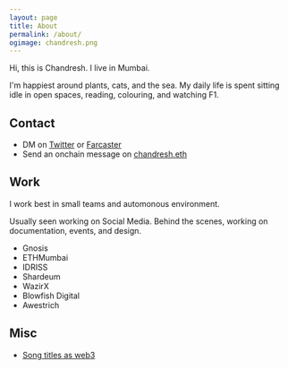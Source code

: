 ```yaml
---
layout: page
title: About
permalink: /about/
ogimage: chandresh.png
---
```


Hi, this is Chandresh. I live in Mumbai.

I'm happiest around plants, cats, and the sea. My daily life is spent sitting idle in open spaces, reading, colouring, and watching F1.

## Contact
  - DM on [Twitter](https://x.com/thisischandresh) or [Farcaster](https://warpcast.com/chandresh.eth)
  - Send an onchain message on [chandresh.eth](https://etherscan.io/address/chandresh.eth)

## Work
I work best in small teams and automonous environment.

Usually seen working on Social Media. Behind the scenes, working on documentation, events, and design.
  - Gnosis
  - ETHMumbai
  - IDRISS
  - Shardeum
  - WazirX
  - Blowfish Digital
  - Awestrich

## Misc
  - [Song titles as web3](https://twitter.com/search?q=as%20web3%20(from:@thisischandresh))

